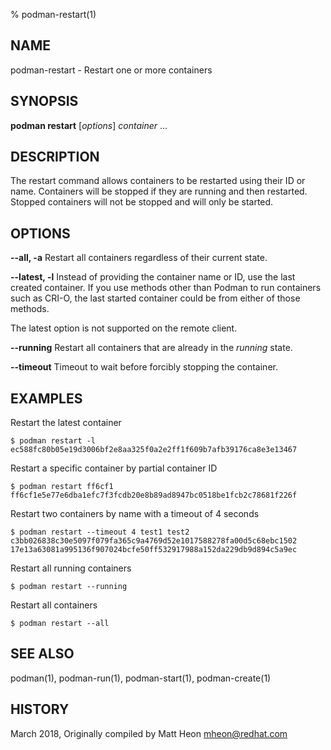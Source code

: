 % podman-restart(1)

## NAME
podman\-restart - Restart one or more containers

## SYNOPSIS
**podman restart** [*options*] *container* ...

## DESCRIPTION
The restart command allows containers to be restarted using their ID or name.
Containers will be stopped if they are running and then restarted. Stopped
containers will not be stopped and will only be started.

## OPTIONS
**--all, -a**
Restart all containers regardless of their current state.

**--latest, -l**
Instead of providing the container name or ID, use the last created container. If you use methods other than Podman
to run containers such as CRI-O, the last started container could be from either of those methods.

The latest option is not supported on the remote client.

**--running**
Restart all containers that are already in the *running* state.

**--timeout**
Timeout to wait before forcibly stopping the container.


## EXAMPLES ##

Restart the latest container
```
$ podman restart -l
ec588fc80b05e19d3006bf2e8aa325f0a2e2ff1f609b7afb39176ca8e3e13467
```

Restart a specific container by partial container ID
```
$ podman restart ff6cf1
ff6cf1e5e77e6dba1efc7f3fcdb20e8b89ad8947bc0518be1fcb2c78681f226f
```

Restart two containers by name with a timeout of 4 seconds
```
$ podman restart --timeout 4 test1 test2
c3bb026838c30e5097f079fa365c9a4769d52e1017588278fa00d5c68ebc1502
17e13a63081a995136f907024bcfe50ff532917988a152da229db9d894c5a9ec
```

Restart all running containers
```
$ podman restart --running
```

Restart all containers
```
$ podman restart --all
```

## SEE ALSO
podman(1), podman-run(1), podman-start(1), podman-create(1)

## HISTORY
March 2018, Originally compiled by Matt Heon <mheon@redhat.com>
